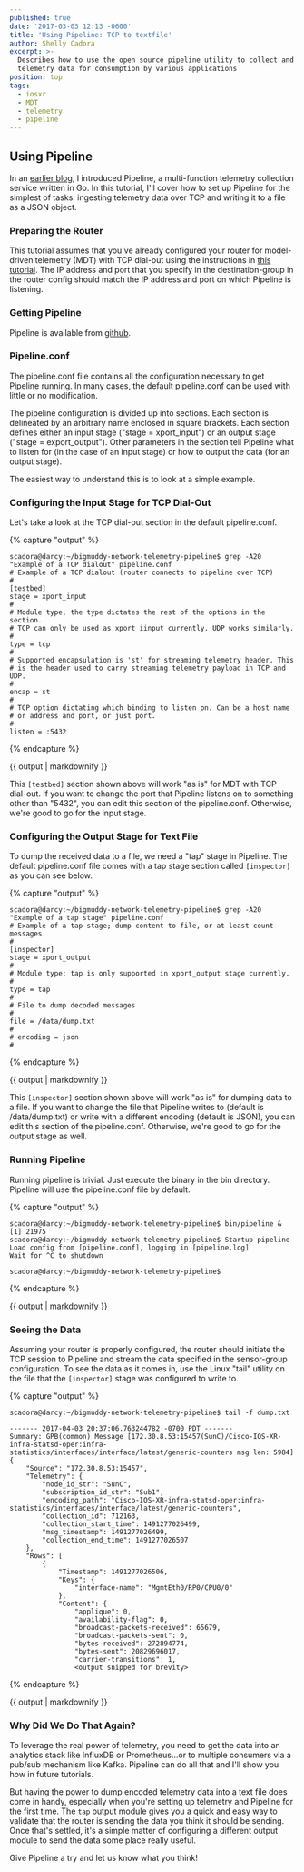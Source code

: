 ```yaml
---
published: true
date: '2017-03-03 12:13 -0600'
title: 'Using Pipeline: TCP to textfile'
author: Shelly Cadora
excerpt: >-
  Describes how to use the open source pipeline utility to collect and transform
  telemetry data for consumption by various applications
position: top
tags:
  - iosxr
  - MDT
  - telemetry
  - pipeline
---
```

## Using Pipeline 
In an [earlier blog](http://blogs.cisco.com/sp/introducing-pipeline-a-model-driven-telemetry-collection-service), I introduced Pipeline, a multi-function telemetry collection service written in Go.  In this tutorial, I'll cover how to set up Pipeline for the simplest of tasks:  ingesting telemetry data over TCP and writing it to a file as a JSON object.

### Preparing the Router
This tutorial assumes that you've already configured your router for model-driven telemetry (MDT) with TCP dial-out using the instructions in [this tutorial](https://xrdocs.github.io/telemetry/tutorials/2016-07-21-configuring-model-driven-telemetry-mdt/). The IP address and port that you specify in the destination-group in the router config should match the IP address and port on which Pipeline is listening.

### Getting Pipeline
Pipeline is available from [github](https://github.com/cisco/bigmuddy-network-telemetry-pipeline).   

### Pipeline.conf
The pipeline.conf file contains all the configuration necessary to get Pipeline running.  In many cases, the default pipeline.conf can be used with little or no modification. 

The pipeline configuration is divided up into sections.  Each section is delineated by an arbitrary name enclosed in square brackets.  Each section defines either an input stage ("stage = xport_input") or an output stage ("stage = export_output").  Other parameters in the section tell Pipeline what to listen for (in the case of an input stage) or how to output the data (for an output stage).

The easiest way to understand this is to look at a simple example.

### Configuring the Input Stage for TCP Dial-Out
Let's take a look at the TCP dial-out section in the default pipeline.conf.

{% capture "output" %}

```
scadora@darcy:~/bigmuddy-network-telemetry-pipeline$ grep -A20 "Example of a TCP dialout" pipeline.conf
# Example of a TCP dialout (router connects to pipeline over TCP)
#
[testbed]
stage = xport_input
#
# Module type, the type dictates the rest of the options in the section.
# TCP can only be used as xport_iinput currently. UDP works similarly.
#
type = tcp
#
# Supported encapsulation is 'st' for streaming telemetry header. This
# is the header used to carry streaming telemetry payload in TCP and UDP.
#
encap = st
#
# TCP option dictating which binding to listen on. Can be a host name
# or address and port, or just port.
#
listen = :5432
```  
{% endcapture %}

<div class="notice--warning">
{{ output | markdownify }}
</div>

This ```[testbed]``` section shown above will work "as is" for MDT with TCP dial-out.  If you want to change the port that Pipeline listens on to something other than "5432", you can edit this section of the pipeline.conf.  Otherwise, we're good to go for the input stage.

### Configuring the Output Stage for Text File
To dump the received data to a file, we need a "tap" stage in Pipeline.  The default pipeline.conf file comes with a tap stage section called ```[inspector]``` as you can see below.

{% capture "output" %}

```
scadora@darcy:~/bigmuddy-network-telemetry-pipeline$ grep -A20 "Example of a tap stage" pipeline.conf
# Example of a tap stage; dump content to file, or at least count messages
#
[inspector]
stage = xport_output
#
# Module type: tap is only supported in xport_output stage currently.
#
type = tap
#
# File to dump decoded messages
#
file = /data/dump.txt
#
# encoding = json
#
```  
{% endcapture %}

<div class="notice--warning">
{{ output | markdownify }}
</div>

This ```[inspector]``` section shown above will work "as is" for dumping data to a file.  If you want to change the file that Pipeline writes to (default is /data/dump.txt) or write with a different encoding (default is JSON), you can edit this section of the pipeline.conf.  Otherwise, we're good to go for the output stage as well.

### Running Pipeline
Running pipeline is trivial.  Just execute the binary in the bin directory.  Pipeline will use the pipeline.conf file by default.

{% capture "output" %}

```
scadora@darcy:~/bigmuddy-network-telemetry-pipeline$ bin/pipeline &
[1] 21975
scadora@darcy:~/bigmuddy-network-telemetry-pipeline$ Startup pipeline
Load config from [pipeline.conf], logging in [pipeline.log]
Wait for ^C to shutdown

scadora@darcy:~/bigmuddy-network-telemetry-pipeline$

```  
{% endcapture %}

<div class="notice--warning">
{{ output | markdownify }}
</div>

### Seeing the Data
Assuming your router is properly configured, the router should initiate the TCP session to Pipeline and stream the data specified in the sensor-group configuration.  To see the data as it comes in, use the Linux "tail" utility on the file that the ```[inspector]``` stage was configured to write to.

{% capture "output" %}

```
scadora@darcy:~/bigmuddy-network-telemetry-pipeline$ tail -f dump.txt

------- 2017-04-03 20:37:06.763244782 -0700 PDT -------
Summary: GPB(common) Message [172.30.8.53:15457(SunC)/Cisco-IOS-XR-infra-statsd-oper:infra-statistics/interfaces/interface/latest/generic-counters msg len: 5984]
{
    "Source": "172.30.8.53:15457",
    "Telemetry": {
        "node_id_str": "SunC",
        "subscription_id_str": "Sub1",
        "encoding_path": "Cisco-IOS-XR-infra-statsd-oper:infra-statistics/interfaces/interface/latest/generic-counters",
        "collection_id": 712163,
        "collection_start_time": 1491277026499,
        "msg_timestamp": 1491277026499,
        "collection_end_time": 1491277026507
    },
    "Rows": [
        {   
            "Timestamp": 1491277026506,
            "Keys": {
                "interface-name": "MgmtEth0/RP0/CPU0/0"
            },
            "Content": {
                "applique": 0,
                "availability-flag": 0,
                "broadcast-packets-received": 65679,
                "broadcast-packets-sent": 0,
                "bytes-received": 272894774,
                "bytes-sent": 20829696017,
                "carrier-transitions": 1,
                <output snipped for brevity>

```  
{% endcapture %}

<div class="notice--warning">
{{ output | markdownify }}
</div>

### Why Did We Do That Again?
To leverage the real power of telemetry, you need to get the data into an analytics stack like InfluxDB or Prometheus...or to multiple consumers via a pub/sub mechanism like Kafka.  Pipeline can do all that and I'll show you how in future tutorials.

But having the power to dump encoded telemetry data into a text file does come in handy, especially when you're setting up telemetry and Pipeline for the first time.  The ```tap``` output module gives you a quick and easy way to validate that the router is sending the data you think it should be sending.  Once that's settled, it's a simple matter of configuring a different output module to send the data some place really useful.

Give Pipeline a try and let us know what you think!
